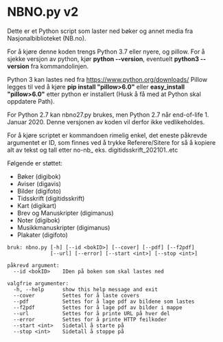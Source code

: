 # NBNO.py v2
Dette er et Python script som laster ned bøker og annet media fra Nasjonalbiblioteket (NB.no).


For å kjøre denne koden trengs Python 3.7 eller nyere, og pillow.
For å sjekke versjon av python, kjør **python --version**, eventuelt **python3 --version** fra kommandolinjen.

Python 3 kan lastes ned fra https://www.python.org/downloads/ Pillow legges til ved å kjøre **pip install "pillow>6.0"** eller **easy_install "pillow>6.0"** etter python er installert (Husk å få med at Python skal oppdatere Path).

For Python 2.7 kan nbno27.py brukes, men Python 2.7 når end-of-life 1. Januar 2020.
Denne versjonen av koden vil derfor ikke vedlikeholdes.

For å kjøre scriptet er kommandoen rimelig enkel, det eneste påkrevde argumentet er ID, som finnes ved å trykke Referere/Sitere for så å kopiere alt av tekst og tall etter no-nb_ eks. digitidsskrift_202101..etc

Følgende er støttet:
 - Bøker (digibok)
 - Aviser (digavis)
 - Bilder (digifoto)
 - Tidsskrift (digitidsskrift)
 - Kart (digikart)
 - Brev og Manuskripter (digimanus)
 - Noter (digibok)
 - Musikkmanuskripter (digimanus)
 - Plakater (digifoto)
```
bruk: nbno.py [-h] [--id <bokID>] [--cover] [--pdf] [--f2pdf]
              [--url] [--error] [--start <int>] [--stop <int>]

påkrevd argument:
  --id <bokID>    IDen på boken som skal lastes ned

valgfrie argumenter:
  -h, --help      show this help message and exit
  --cover         Settes for å laste covers
  --pdf           Settes for å lage pdf av bildene som lastes
  --f2pdf         Settes for å lage pdf av bilder i mappe
  --url           Settes for å printe URL på hver del
  --error         Settes for å printe HTTP feilkoder
  --start <int>   Sidetall å starte på
  --stop <int>    Sidetall å stoppe på
```
